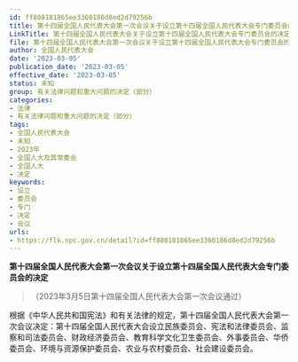 ```yaml
---
id: ff808181865ee3360186d8ed2d79256b
title: 第十四届全国人民代表大会第一次会议关于设立第十四届全国人民代表大会专门委员会的决定
LinkTitle: 第十四届全国人民代表大会关于设立第十四届全国人民代表大会专门委员会的决定（2023）
file: 第十四届全国人民代表大会第一次会议关于设立第十四届全国人民代表大会专门委员会的决定_20230305_ff808181865ee3360186d8ed2d79256b.docx
author: 全国人民代表大会
date: '2023-03-05'
publication_date: '2023-03-05'
effective_date: '2023-03-05'
status: 未知
group: 有关法律问题和重大问题的决定（部分）
categories:
- 法律
- 有关法律问题和重大问题的决定（部分）
tags:
- 全国人民代表大会
- 未知
- 2023年
- 全国人大及其常委会
- 全国人大
- 决定
keywords:
- 设立
- 委员会
- 专门
- 决定
- 会议
urls:
- https://flk.npc.gov.cn/detail?id=ff808181865ee3360186d8ed2d79256b
---
```


**第十四届全国人民代表大会第一次会议关于设立第十四届全国人民代表大会专门委员会的决定**

> （2023年3月5日第十四届全国人民代表大会第一次会议通过）

根据《中华人民共和国宪法》和有关法律的规定，第十四届全国人民代表大会第一次会议决定：第十四届全国人民代表大会设立民族委员会、宪法和法律委员会、监察和司法委员会、财政经济委员会、教育科学文化卫生委员会、外事委员会、华侨委员会、环境与资源保护委员会、农业与农村委员会、社会建设委员会。
